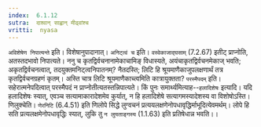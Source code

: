 ```yaml
---
index:  6.1.12
sutra:  दाश्वान् साह्वान् मीढ्वांश्च
vritti:  nyasa
---
```


`अविशेषेण निपात्यन्ते` इति। विशेषानुपादानात्। `अनिट्त्वं च` इति। `वस्वेकाजाद्घसाम्` (7.2.67) इतीट् प्राप्नोति, अतस्तदभावो निपात्यते। ननु च कृतद्विर्वचनानामेकाचामिङ् विधास्यते, अयंचाकृतद्विर्वचनमेकाज् भवति; अकृतद्विर्वचनत्वात्, तदयुक्तमनिट्त्वनिपातनम्? नैतदस्ति; लिटि हि श्रूयमाणैकाजुपलक्षणार्थं तत्र कृतद्विर्वचनग्रहणं कृतम्। अस्ति चात्र लिटि श्रूयमाणैकाच्त्वमिति कात्रायुक्तता? `परस्मैपदम्` इति। सहेरात्मनेपदित्वात् परस्मैपदं न प्राप्नोतीत्यतस्तन्निपात्यते।
किं पुनः समार्थ्यमित्याह--`हलादिशेषः` इत्यादि। यदि हलादिशेषः स्यात्, एवञ्च सत्यामाकारादेशमेव कुर्यात्, न हि हलादिशेषे सत्यागमस्यादेशस्य वा विशोषोऽस्ति।
णिलुक्चेति। `णेरनिटि` (6.4.51) इति णिलोपे सिद्धे लुग्वचनं प्रत्ययलक्षणेनोपधावृद्धिर्माभूदित्येवमर्थम्। लोपे हि सति प्रत्यलक्षमेनोपधावृद्धिः स्यात्, लुकि तु `न लुयताङ्गस्य` (1.1.63) इति प्रतिषेधान्न भवति।।

